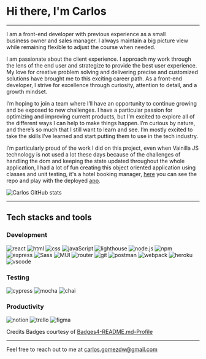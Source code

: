 # Hi there, I'm Carlos
-----------------------
I am a front-end developer with previous experience as a small business owner and sales manager. I always maintain a big picture view while remaining flexible to adjust the course when needed.

I am passionate about the client experience. I approach my work through the lens of the end user and strategize to provide the best user experience. My love for creative problem solving and delivering precise and customized solutions have brought me to this exciting career path. As a front-end developer, I strive for excellence through curiosity, attention to detail, and a growth mindset.

 I’m hoping to join a team where I’ll have an opportunity to continue growing and be exposed to new challenges. I have a particular passion for optimizing and improving current products, but I’m excited to explore all of the different ways I can help to make things happen. I’m curious by nature, and there’s so much that I still want to learn and see. I’m mostly excited to take the skills I’ve learned and start putting them to use in the tech industry.
 
 I’m particularly proud of the work I did on this project, even when Vainilla JS technology is not used a lot these days because of the challenges of handling the dom and keeping the state updated throughout the whole application, I had a lot of fun creating this object oriented application using classes and unit testing, it's a hotel booking manager, [here](https://github.com/karmacarlos/overlook-2021) you can see the repo and play with the deployed [app](https://karmacarlos.github.io/overlook-2021/).

![Carlos GitHub stats](https://github-readme-stats.vercel.app/api?username=karmacarlos&count_private=true&show_icons=true&theme=cobalt2&hide=stars)
____________________________________________________________________________________________________________________________

## Tech stacks and tools
### Development
![react](https://img.shields.io/badge/React-20232A?style=for-the-badge&logo=react&logoColor=61DAFB)
![html](https://img.shields.io/badge/HTML5-E34F26?style=for-the-badge&logo=html5&logoColor=white)
![css](https://img.shields.io/badge/CSS3-1572B6?style=for-the-badge&logo=css3&logoColor=white)
![javaScript](https://img.shields.io/badge/JavaScript-323330?style=for-the-badge&logo=javascript&logoColor=F7DF1E)
![lighthouse](https://img.shields.io/badge/Lighthouse-F44B21?style=for-the-badge&logo=Lighthouse&logoColor=white)
![node.js](https://img.shields.io/badge/Node.js-339933?style=for-the-badge&logo=nodedotjs&logoColor=white)
![npm](https://img.shields.io/badge/npm-CB3837?style=for-the-badge&logo=npm&logoColor=white)
![express](https://img.shields.io/badge/Express.js-000000?style=for-the-badge&logo=express&logoColor=white)
![Sass](https://img.shields.io/badge/Sass-CC6699?style=for-the-badge&logo=sass&logoColor=white)
![MUI](https://img.shields.io/badge/Material--UI-0081CB?style=for-the-badge&logo=material-ui&logoColor=white)
![router](https://img.shields.io/badge/React_Router-CA4245?style=for-the-badge&logo=react-router&logoColor=white)
![git](https://img.shields.io/badge/Git-F05032?style=for-the-badge&logo=git&logoColor=white)
![postman](https://img.shields.io/badge/Postman-FF6C37?style=for-the-badge&logo=Postman&logoColor=white)
![webpack](https://img.shields.io/badge/Webpack-8DD6F9?style=for-the-badge&logo=Webpack&logoColor=white)
![heroku](https://img.shields.io/badge/Heroku-430098?style=for-the-badge&logo=heroku&logoColor=white)
![vscode](https://img.shields.io/badge/Visual_Studio_Code-0078D4?style=for-the-badge&logo=visual%20studio%20code&logoColor=white)
### Testing
![cypress](https://img.shields.io/badge/Cypress-17202C?style=for-the-badge&logo=cypress&logoColor=white)
![mocha](https://img.shields.io/badge/Mocha-8D6748?style=for-the-badge&logo=Mocha&logoColor=white)
![chai](https://img.shields.io/badge/chai-A30701?style=for-the-badge&logo=chai&logoColor=white)
### Productivity
![notion](https://img.shields.io/badge/Notion-000000?style=for-the-badge&logo=notion&logoColor=white)
![trello](https://img.shields.io/badge/Trello-0052CC?style=for-the-badge&logo=trello&logoColor=white)
![figma](https://img.shields.io/badge/Figma-F24E1E?style=for-the-badge&logo=figma&logoColor=white)

Credits
Badges courtesy of [Badges4-README.md-Profile](https://github.com/alexandresanlim/Badges4-README.md-Profile)

___________________________________________________________________________________________________________________________
Feel free to reach out to me at carlos.gomezdw@gmail.com

